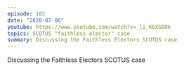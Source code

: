 ```yaml
---
episode: 102
date: "2020-07-06"
youtube: https://www.youtube.com/watch?v=_li_K6XSBOk
topics: SCOTUS "faithless elector" case
summary: Discussing the Faithless Electors SCOTUS case
---
```


Discussing the Faithless Electors SCOTUS case

